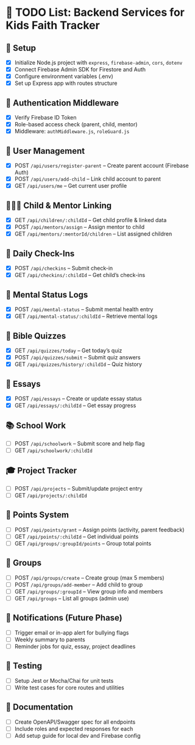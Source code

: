 # 📌 TODO List: Backend Services for Kids Faith Tracker

## 🔧 Setup
- [x] Initialize Node.js project with `express`, `firebase-admin`, `cors`, `dotenv`
- [x] Connect Firebase Admin SDK for Firestore and Auth
- [x] Configure environment variables (.env)
- [x] Set up Express app with routes structure

## 🔐 Authentication Middleware
- [x] Verify Firebase ID Token
- [x] Role-based access check (parent, child, mentor)
- [x] Middleware: `authMiddleware.js`, `roleGuard.js`

## 👤 User Management
- [x] POST `/api/users/register-parent` – Create parent account (Firebase Auth)
- [x] POST `/api/users/add-child` – Link child account to parent
- [x] GET `/api/users/me` – Get current user profile

## 👨‍👩‍👧 Child & Mentor Linking
 - [x] GET `/api/children/:childId` – Get child profile & linked data
 - [x] POST `/api/mentors/assign` – Assign mentor to child
 - [x] GET `/api/mentors/:mentorId/children` – List assigned children

## 📆 Daily Check-Ins
 - [x] POST `/api/checkins` – Submit check-in
 - [x] GET `/api/checkins/:childId` – Get child’s check-ins

## 🧠 Mental Status Logs
 - [x] POST `/api/mental-status` – Submit mental health entry
 - [x] GET `/api/mental-status/:childId` – Retrieve mental logs

## 📖 Bible Quizzes
- [x] GET `/api/quizzes/today` – Get today’s quiz
- [x] POST `/api/quizzes/submit` – Submit quiz answers
- [x] GET `/api/quizzes/history/:childId` – Quiz history

## 📝 Essays
- [x] POST `/api/essays` – Create or update essay status
- [x] GET `/api/essays/:childId` – Get essay progress

## 📚 School Work
- [ ] POST `/api/schoolwork` – Submit score and help flag
- [ ] GET `/api/schoolwork/:childId`

## 🎓 Project Tracker
- [ ] POST `/api/projects` – Submit/update project entry
- [ ] GET `/api/projects/:childId`

## 🧮 Points System
- [ ] POST `/api/points/grant` – Assign points (activity, parent feedback)
- [ ] GET `/api/points/:childId` – Get individual points
- [ ] GET `/api/groups/:groupId/points` – Group total points

## 👥 Groups
- [ ] POST `/api/groups/create` – Create group (max 5 members)
- [ ] POST `/api/groups/add-member` – Add child to group
- [ ] GET `/api/groups/:groupId` – View group info and members
- [ ] GET `/api/groups` – List all groups (admin use)

## 🔔 Notifications (Future Phase)
- [ ] Trigger email or in-app alert for bullying flags
- [ ] Weekly summary to parents
- [ ] Reminder jobs for quiz, essay, project deadlines

## 🧪 Testing
- [ ] Setup Jest or Mocha/Chai for unit tests
- [ ] Write test cases for core routes and utilities

## 📄 Documentation
- [ ] Create OpenAPI/Swagger spec for all endpoints
- [ ] Include roles and expected responses for each
- [ ] Add setup guide for local dev and Firebase config
